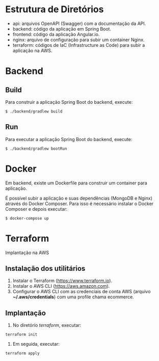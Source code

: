 
# Estrutura de Diretórios

* api: arquivos OpenAPI (Swagger) com a documentação da API.
* backend: código da aplicação em Spring Boot.
* frontend: código da aplicação Angular.io.
* nginx: arquivo de configuração para subir um container Nginx.
* terraform: códigos de IaC (Infrastructure as Code) para subir a aplicação na AWS.

# Backend

## Build

Para construir a aplicação Spring Boot do backend, execute:
```
$ ./backend/gradlew build
```

## Run

Para executar a aplicação Spring Boot do backend, execute:
```
$ ./backend/gradlew bootRun
```

# Docker

Em backend, existe um Dockerfile para construir um container para aplicação.

É possível subir a aplicação e suas dependências (MongoDB e Nginx) através do Docker Composer. Para isso é necessário instalar o Docker Composer e depois executar:

```
$ docker-compose up
```

# Terraform
Implantação na AWS

## Instalação dos utilitários

1. Instalar o Terraform (https://www.terraform.io).
1. Instalar o AWS CLI (https://aws.amazon.com).
1. Configurar o AWS CLI com as credenciais de conta AWS (arquivo **~/.aws/credentials**) com uma profile chama ecommerce.

## Implantação

1. No diretório *terraform*, executar:

```
terraform init
```

1. Em seguida, executar:

```
terraform apply
```
